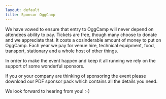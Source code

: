 ```yaml
---
layout: default
title: Sponsor OggCamp
---
```

We have vowed to ensure that entry to OggCamp will never depend on attendees ability to pay. Tickets are free, though many choose to donate and we appreciate that. It costs a cosinderable amount of money to put on OggCamp. Each year we pay for venue hire, technical equipment, food, transport, stationary and a whole host of other things.

In order to make the event happen and keep it all running we rely on the support of some wonderful sponsors.

If you or your company are thinking of sponsoring the event please download our PDF sponsor pack which contains all the details you need.

We look forward to hearing from you! :-)
